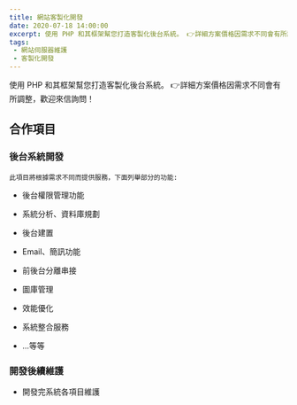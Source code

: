 ```yaml
---
title: 網站客製化開發	
date: 2020-07-18 14:00:00
excerpt: 使用 PHP 和其框架幫您打造客製化後台系統。 👉詳細方案價格因需求不同會有所調整，歡迎來信詢問！
tags:
 - 網站伺服器維護
 - 客製化開發
---
```

使用 PHP 和其框架幫您打造客製化後台系統。 
👉詳細方案價格因需求不同會有所調整，歡迎來信詢問！

## 合作項目

### 後台系統開發

`此項目將根據需求不同而提供服務，下面列舉部分的功能:`

* 後台權限管理功能

* 系統分析、資料庫規劃

* 後台建置

* Email、簡訊功能

* 前後台分離串接

* 圖庫管理

* 效能優化

* 系統整合服務

* ...等等

### 開發後續維護

* 開發完系統各項目維護
